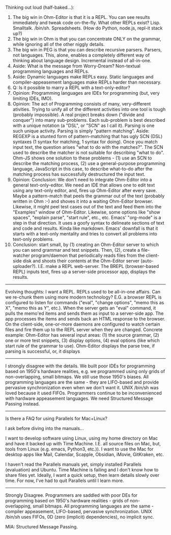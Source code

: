 Thinking out loud (half-baked...):
1. The big win in Ohm-Editor is that it is a REPL.  You can see results immediately and tweak code on-the-fly.  What other REPLs exist?  Lisp.  Smalltalk.  /bin/sh.  Spreadsheets. (How do Python, node.js, repl-it stack up?)
2. The big win in Ohm is that you can concentrate ONLY on the grammar, while ignoring all of the other niggly details.
3. The big win in PEG is that you can describe recursive parsers.  Parsers, not languages.  This, alone, enables a completely different way of thinking about language design.  Incremental instead of all-in-one.
4. Aside: What is the message from Worry-Dream?  Non-textual programming languages and REPLs.
5. Aside: Dynamic languages make REPLs easy.  Static languages and compiler-appeasement languages make REPLs harder than necessary.
6. Q: Is it possible to marry a REPL with a text-only-editor?
7. Opinion: Programming languages are IDEs for programming (but, very limiting IDEs, IMO).
8. Opinion: The act of Programming consists of many, very-different ativities.  Trying to unify all of the different activities into one tool is tough (probably impossible).  A real project breaks down ("divide and conquer") into many sub-problems.  Each sub-problem is best described with a unique notation (a "DSL", or "SCN" as I call it).  Parsing is one such unique activity.  Parsing is simply "pattern matching".  Aside: REGEXP is a stunted form of pattern-matching that has ugly SCN (DSL) syntaxes (1 syntax for matching, 1 syntax for doing).  Once you match input text, the question arises "what to do with the matches?".  The SCN used to describe the matcher is not suitable for describing "what to do".  Ohm-JS shows one solution to these problems - (1) use an SCN to describe the matching process, (2) use a general-purpose programming language, JavaScript in this case, to describe what-to-do after the matching process has successfully destructured the input text.
9. Opinion: Conclusion: We don't need to integrate Ohm-Editor into a general text-only-editor.  We need an IDE that allows one to edit text using any text-only editor, and, fires up Ohm-Editor after every save.  Maybe a pattern-match that peels the grammar out of the text (probably written in Ohm :-) and shoves it into a waiting Ohm-Editor browser.  Likewise, it might peel test cases out of the text and feed them into the "Examples" window of Ohm-Editor.  Likewise, some options like "show spaces", "explain parse", "start rule", etc., etc.  Emacs' "org-mode" is a step in that direction.  It uses a goofy syntax to delineate sections of text and code and results.  Kinda like markdown. Emacs' downfall is that it starts with a text-only mentality and tries to convert all problems into text-only problems.
10. Conclusion: start small, by (1) creating an Ohm-Editor server to which you can send grammar and test snippets.  Then, (2), create a file-watcher program/daemon that periodically reads files from the client-side disk and shoots their contents at the Ohm-Editor server (auto-uploader?).  I.E. make a REPL web-server.  The BREPL (browser-based REPL) inputs text, fires up a server-side processor app, displays the results.

---
Evolving thoughts: I want a REPL.  REPLs used to be all-in-one affairs.  Can we re-chunk them using more modern technology?  E.G. a browser REPL is configured to listen for commands ("eval", "change options", "memo this as X", "memo this as Y", etc.).  When the server gets an "eval" command, it pulls the memo'ed items and sends them as input to a server-side app.  The app processes the items and sends back an HTML response to the browser.  On the client-side, one-or-more daemons are configured to watch certain files and fire them up to the REPL server when they are changed.  Concrete example: Ohm-Editor has several input areas: (1) the source grammar, (2) one or more test snippets, (3) display options, (4) eval options (like which start rule of the grammar to use).  Ohm-Editor displays the parse tree, if parsing is successful, or, it displays  

---

I strongly disagree with the details.  We built poor IDEs for programming based on 1950's hardware realities, e.g. we programmed using only grids of non-overlapping, small bitmaps.  We still use those 1950's biases.  All programming languages are the same - they are LIFO-based and provide pervasive synchronization even when we don't want it.  UNIX /bin/sh was loved because it used FIFOs.  Programmers continue to be inconvenienced with hardware appeasement languages.  We need Structured Message Passing instead.

---

Is there a FAQ for using Parallels for Mac+Linux?

I ask before diving into the manuals...

I want to develop software using Linux, using my home directory on Mac and have it backed up with Time Machine.  I.E. all source files on Mac, but, tools from Linux (e.g. emacs, Python3, etc.)).  I want to use the Mac for desktop apps like Mail, Calendar, Scapple, Obsidian, iMovie, GitKraken, etc.

I haven't read the Parallels manuals yet, simply installed Parallels (evaluation) and Ubuntu.  Time Machine is failing and I don't know how to share files yet.  Ideally, I want a quick setup, then learn details slowly over time.  For now, I've had to quit Parallels until I learn more.

---

Strongly Disagree.  Programmers are saddled with poor DEs for programming based on 1950's hardware realities - grids of non-overlapping, small bitmaps.  All programming languages are the same - compiler appeasement, LIFO-based, pervasive synchronization.  UNIX /bin/sh uses FIFOs, 0D (zero (implicit) dependencies), no implicit sync.

MIA: Structured Message Passing.
